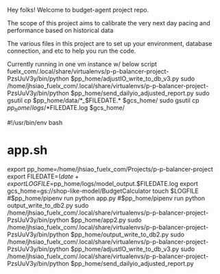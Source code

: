 Hey folks! Welcome to budget-agent project repo.

The scope of this project aims to calibrate the very next day pacing and performance based on historical data

The various files in this project are to set up your environment, database connection, and etc to help you run the code.

Currently running in one vm instance w/ below script
fuelx_com/.local/share/virtualenvs/p-p-balancer-project-PzsUuV3y/bin/python $pp_home/adjustIO_write_to_db_v3.py
sudo /home/jhsiao_fuelx_com/.local/share/virtualenvs/p-p-balancer-project-PzsUuV3y/bin/python $pp_home/send_dailyio_adjusted_report.py
sudo gsutil cp $pp_home/data/*_$FILEDATE.* $gcs_home/
sudo gsutil cp $pp_home/logs/*$FILEDATE.log $gcs_home/

#!/usr/bin/env bash
# app.sh
export pp_home=/home/jhsiao_fuelx_com/Projects/p-p-balancer-project
export FILEDATE=$(date +%F)
export LOGFILE=$pp_home/logs/model_output.$FILEDATE.log
export gcs_home=gs://shop-like-model/BudgetCalculator
touch $LOGFILE
#$pp_home/pipenv run python app.py
#$pp_home/pipenv run python output_write_to_db2.py
sudo /home/jhsiao_fuelx_com/.local/share/virtualenvs/p-p-balancer-project-PzsUuV3y/bin/python $pp_home/app2.py
sudo /home/jhsiao_fuelx_com/.local/share/virtualenvs/p-p-balancer-project-PzsUuV3y/bin/python $pp_home/output_write_to_db2.py
sudo /home/jhsiao_fuelx_com/.local/share/virtualenvs/p-p-balancer-project-PzsUuV3y/bin/python $pp_home/adjustIO_write_to_db_v3.py
sudo /home/jhsiao_fuelx_com/.local/share/virtualenvs/p-p-balancer-project-PzsUuV3y/bin/python $pp_home/send_dailyio_adjusted_report.py
